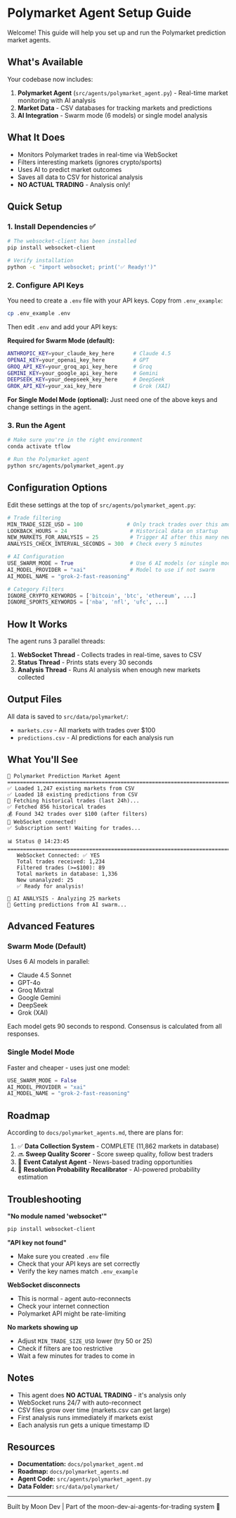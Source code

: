 # Polymarket Agent Setup Guide

Welcome! This guide will help you set up and run the Polymarket prediction market agents.

## What's Available

Your codebase now includes:

1. **Polymarket Agent** (`src/agents/polymarket_agent.py`) - Real-time market monitoring with AI analysis
2. **Market Data** - CSV databases for tracking markets and predictions
3. **AI Integration** - Swarm mode (6 models) or single model analysis

## What It Does

- Monitors Polymarket trades in real-time via WebSocket
- Filters interesting markets (ignores crypto/sports)
- Uses AI to predict market outcomes
- Saves all data to CSV for historical analysis
- **NO ACTUAL TRADING** - Analysis only!

## Quick Setup

### 1. Install Dependencies ✅

```bash
# The websocket-client has been installed
pip install websocket-client

# Verify installation
python -c "import websocket; print('✅ Ready!')"
```

### 2. Configure API Keys

You need to create a `.env` file with your API keys. Copy from `.env_example`:

```bash
cp .env_example .env
```

Then edit `.env` and add your API keys:

**Required for Swarm Mode (default):**
```bash
ANTHROPIC_KEY=your_claude_key_here      # Claude 4.5
OPENAI_KEY=your_openai_key_here         # GPT
GROQ_API_KEY=your_groq_api_key_here     # Groq
GEMINI_KEY=your_google_api_key_here     # Gemini
DEEPSEEK_KEY=your_deepseek_key_here     # DeepSeek
GROK_API_KEY=your_xai_key_here          # Grok (XAI)
```

**For Single Model Mode (optional):**
Just need one of the above keys and change settings in the agent.

### 3. Run the Agent

```bash
# Make sure you're in the right environment
conda activate tflow

# Run the Polymarket agent
python src/agents/polymarket_agent.py
```

## Configuration Options

Edit these settings at the top of `src/agents/polymarket_agent.py`:

```python
# Trade filtering
MIN_TRADE_SIZE_USD = 100              # Only track trades over this amount
LOOKBACK_HOURS = 24                    # Historical data on startup
NEW_MARKETS_FOR_ANALYSIS = 25          # Trigger AI after this many new markets
ANALYSIS_CHECK_INTERVAL_SECONDS = 300  # Check every 5 minutes

# AI Configuration
USE_SWARM_MODE = True                  # Use 6 AI models (or single model)
AI_MODEL_PROVIDER = "xai"              # Model to use if not swarm
AI_MODEL_NAME = "grok-2-fast-reasoning"

# Category Filters
IGNORE_CRYPTO_KEYWORDS = ['bitcoin', 'btc', 'ethereum', ...]
IGNORE_SPORTS_KEYWORDS = ['nba', 'nfl', 'ufc', ...]
```

## How It Works

The agent runs 3 parallel threads:

1. **WebSocket Thread** - Collects trades in real-time, saves to CSV
2. **Status Thread** - Prints stats every 30 seconds
3. **Analysis Thread** - Runs AI analysis when enough new markets collected

## Output Files

All data is saved to `src/data/polymarket/`:

- `markets.csv` - All markets with trades over $100
- `predictions.csv` - AI predictions for each analysis run

## What You'll See

```
🌙 Polymarket Prediction Market Agent
================================================================================
✅ Loaded 1,247 existing markets from CSV
✅ Loaded 18 existing predictions from CSV
📡 Fetching historical trades (last 24h)...
✅ Fetched 856 historical trades
💰 Found 342 trades over $100 (after filters)
🔌 WebSocket connected!
✅ Subscription sent! Waiting for trades...

📊 Status @ 14:23:45
================================================================================
   WebSocket Connected: ✅ YES
   Total trades received: 1,234
   Filtered trades (>=$100): 89
   Total markets in database: 1,336
   New unanalyzed: 25
   ✅ Ready for analysis!

🤖 AI ANALYSIS - Analyzing 25 markets
🌊 Getting predictions from AI swarm...
```

## Advanced Features

### Swarm Mode (Default)
Uses 6 AI models in parallel:
- Claude 4.5 Sonnet
- GPT-4o
- Groq Mixtral
- Google Gemini
- DeepSeek
- Grok (XAI)

Each model gets 90 seconds to respond. Consensus is calculated from all responses.

### Single Model Mode
Faster and cheaper - uses just one model:

```python
USE_SWARM_MODE = False
AI_MODEL_PROVIDER = "xai"
AI_MODEL_NAME = "grok-2-fast-reasoning"
```

## Roadmap

According to `docs/polymarket_agents.md`, there are plans for:

1. ✅ **Data Collection System** - COMPLETE (11,862 markets in database)
2. 🔜 **Sweep Quality Scorer** - Score sweep quality, follow best traders
3. 📝 **Event Catalyst Agent** - News-based trading opportunities
4. 📝 **Resolution Probability Recalibrator** - AI-powered probability estimation

## Troubleshooting

**"No module named 'websocket'"**
```bash
pip install websocket-client
```

**"API key not found"**
- Make sure you created `.env` file
- Check that your API keys are set correctly
- Verify the key names match `.env_example`

**WebSocket disconnects**
- This is normal - agent auto-reconnects
- Check your internet connection
- Polymarket API might be rate-limiting

**No markets showing up**
- Adjust `MIN_TRADE_SIZE_USD` lower (try 50 or 25)
- Check if filters are too restrictive
- Wait a few minutes for trades to come in

## Notes

- This agent does **NO ACTUAL TRADING** - it's analysis only
- WebSocket runs 24/7 with auto-reconnect
- CSV files grow over time (markets.csv can get large)
- First analysis runs immediately if markets exist
- Each analysis run gets a unique timestamp ID

## Resources

- **Documentation:** `docs/polymarket_agent.md`
- **Roadmap:** `docs/polymarket_agents.md`
- **Agent Code:** `src/agents/polymarket_agent.py`
- **Data Folder:** `src/data/polymarket/`

---

Built by Moon Dev | Part of the moon-dev-ai-agents-for-trading system 🌙
